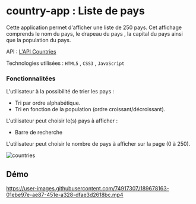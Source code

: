 # country-app : Liste de pays

Cette application permet d'afficher une liste de 250 pays. Cet affichage comprends le nom du pays, le drapeau du pays , la capital du pays ainsi que la population du pays. 

API :  [L'API Countries](https://restcountries.com/v3.1/all)

Technologies utilisées : `HTML5` , `CSS3` , `JavaScript`

### Fonctionnalitées 

L'utilisateur à la possibilité de trier les pays :

  - Tri par ordre alphabétique.
  - Tri en fonction de la population (ordre croissant/décroissant).
  
L'utilisateur peut choisir le(s) pays à afficher :

  - Barre de recherche 
  
L'utilisateur peut choisir le nombre de pays à afficher sur la page (0 à 250).


![countries](https://user-images.githubusercontent.com/74917307/189675015-ca3c542e-4548-41a6-9164-fa7115a79cf0.PNG)

## Démo


https://user-images.githubusercontent.com/74917307/189678163-01ebe97e-ae87-451e-a328-dfae3d2618bc.mp4

